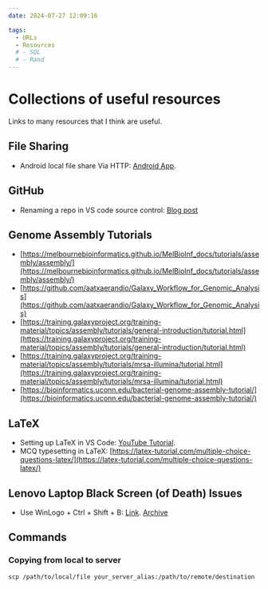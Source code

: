 ```yaml
---
date: 2024-07-27 12:09:16

tags:
  - URLs
  - Resources
  # - SQL
  # - Rand
---
```



# Collections of useful resources

Links to many resources that I think are useful.


## File Sharing
* Android local file share Via HTTP: [Android App](https://play.google.com/store/apps/details?id=com.phlox.simpleserver&hl=en).

## GitHub
* Renaming a repo in VS code source control: [Blog post](https://mahdi-moosa.github.io/blog/2024/06/22/changing-github-remote-link/) 

<!-- more -->
## Genome Assembly Tutorials
* [https://melbournebioinformatics.github.io/MelBioInf_docs/tutorials/assembly/assembly/](https://melbournebioinformatics.github.io/MelBioInf_docs/tutorials/assembly/assembly/)
* [https://github.com/aatxaerandio/Galaxy_Workflow_for_Genomic_Analysis](https://github.com/aatxaerandio/Galaxy_Workflow_for_Genomic_Analysis)
* [https://training.galaxyproject.org/training-material/topics/assembly/tutorials/general-introduction/tutorial.html](https://training.galaxyproject.org/training-material/topics/assembly/tutorials/general-introduction/tutorial.html)
* [https://training.galaxyproject.org/training-material/topics/assembly/tutorials/mrsa-illumina/tutorial.html](https://training.galaxyproject.org/training-material/topics/assembly/tutorials/mrsa-illumina/tutorial.html)
* [https://bioinformatics.uconn.edu/bacterial-genome-assembly-tutorial/](https://bioinformatics.uconn.edu/bacterial-genome-assembly-tutorial/)

## LaTeX
* Setting up LaTeX in VS Code: [YouTube Tutorial](https://www.youtube.com/watch?v=triTgcyF_IA).
* MCQ typesetting in LaTeX: [https://latex-tutorial.com/multiple-choice-questions-latex/](https://latex-tutorial.com/multiple-choice-questions-latex/)

## Lenovo Laptop Black Screen (of Death) Issues
* Use WinLogo + Ctrl + Shift + B: [Link](https://www.stellarinfo.com/blog/fix-lenovo-laptop-black-screen-of-death-issue/). [Archive](https://web.archive.org/web/20250102005145/https://www.stellarinfo.com/blog/fix-lenovo-laptop-black-screen-of-death-issue/)

## Commands

### Copying from local to server
`scp /path/to/local/file your_server_alias:/path/to/remote/destination`


